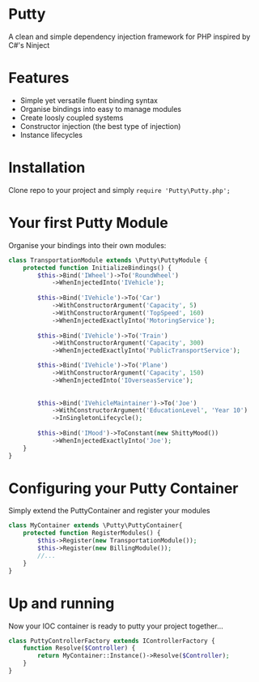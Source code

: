 Putty
=====

A clean and simple dependency injection framework for PHP inspired by C#'s Ninject

Features
========
- Simple yet versatile fluent binding syntax
- Organise bindings into easy to manage modules
- Create loosly coupled systems
- Constructor injection (the best type of injection)
- Instance lifecycles

Installation
============
Clone repo to your project and simply `require 'Putty\Putty.php';`

Your first Putty Module
======================
Organise your bindings into their own modules:
```php
class TransportationModule extends \Putty\PuttyModule {
    protected function InitializeBindings() {
        $this->Bind('IWheel')->To('RoundWheel')
            ->WhenInjectedInto('IVehicle');
        
        $this->Bind('IVehicle')->To('Car')
            ->WithConstructorArgument('Capacity', 5)
            ->WithConstructorArgument('TopSpeed', 160)
            ->WhenInjectedExactlyInto('MotoringService');
        
        $this->Bind('IVehicle')->To('Train')
            ->WithConstructorArgument('Capacity', 300)
            ->WhenInjectedExactlyInto('PublicTransportService');

        $this->Bind('IVehicle')->To('Plane')
            ->WithConstructorArgument('Capacity', 150)
            ->WhenInjectedInto('IOverseasService');
          
        
        $this->Bind('IVehicleMaintainer')->To('Joe')
            ->WithConstructorArgument('EducationLevel', 'Year 10')
            ->InSingletonLifecycle();
		
        $this->Bind('IMood')->ToConstant(new ShittyMood())
            ->WhenInjectedExactlyInto('Joe');
    }
}
```

Configuring your Putty Container
===============================
Simply extend the PuttyContainer and register your modules
```php
class MyContainer extends \Putty\PuttyContainer{
    protected function RegisterModules() {
        $this->Register(new TransportationModule());
        $this->Register(new BillingModule());
        //...
    }
}
```

Up and running
==============
Now your IOC container is ready to putty your project together...
```php
class PuttyControllerFactory extends IControllerFactory {
    function Resolve($Controller) {
        return MyContainer::Instance()->Resolve($Controller);
    }
}
```
